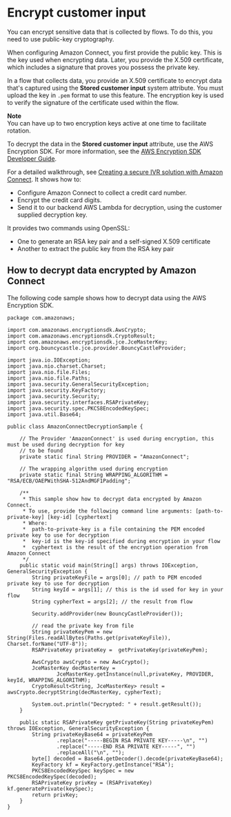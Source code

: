 # Encrypt customer input<a name="encrypt-data"></a>

You can encrypt sensitive data that is collected by flows\. To do this, you need to use public\-key cryptography\. 

When configuring Amazon Connect, you first provide the public key\. This is the key used when encrypting data\. Later, you provide the X\.509 certificate, which includes a signature that proves you possess the private key\. 

In a flow that collects data, you provide an X\.509 certificate to encrypt data that's captured using the **Stored customer input** system attribute\. You must upload the key in `.pem` format to use this feature\. The encryption key is used to verify the signature of the certificate used within the flow\. 

**Note**  
You can have up to two encryption keys active at one time to facilitate rotation\.

To decrypt the data in the **Stored customer input** attribute, use the AWS Encryption SDK\. For more information, see the [AWS Encryption SDK Developer Guide](https://docs.aws.amazon.com/encryption-sdk/latest/developer-guide/)\.

For a detailed walkthrough, see [Creating a secure IVR solution with Amazon Connect](https://aws.amazon.com/blogs/contact-center/creating-a-secure-ivr-solution-with-amazon-connect/)\. It shows how to:
+ Configure Amazon Connect to collect a credit card number\.
+ Encrypt the credit card digits\.
+ Send it to our backend AWS Lambda for decryption, using the customer supplied decryption key\.

It provides two commands using OpenSSL: 
+ One to generate an RSA key pair and a self\-signed X\.509 certificate
+ Another to extract the public key from the RSA key pair

## How to decrypt data encrypted by Amazon Connect<a name="sample-decryption"></a>

The following code sample shows how to decrypt data using the AWS Encryption SDK\. 

```
package com.amazonaws;
 
import com.amazonaws.encryptionsdk.AwsCrypto;
import com.amazonaws.encryptionsdk.CryptoResult;
import com.amazonaws.encryptionsdk.jce.JceMasterKey;
import org.bouncycastle.jce.provider.BouncyCastleProvider;
 
import java.io.IOException;
import java.nio.charset.Charset;
import java.nio.file.Files;
import java.nio.file.Paths;
import java.security.GeneralSecurityException;
import java.security.KeyFactory;
import java.security.Security;
import java.security.interfaces.RSAPrivateKey;
import java.security.spec.PKCS8EncodedKeySpec;
import java.util.Base64;
 
public class AmazonConnectDecryptionSample {
 
    // The Provider 'AmazonConnect' is used during encryption, this must be used during decryption for key
    // to be found
    private static final String PROVIDER = "AmazonConnect";
 
    // The wrapping algorithm used during encryption
    private static final String WRAPPING_ALGORITHM = "RSA/ECB/OAEPWithSHA-512AndMGF1Padding";
 
    /**
     * This sample show how to decrypt data encrypted by Amazon Connect.
     * To use, provide the following command line arguments: [path-to-private-key] [key-id] [cyphertext]
     * Where:
     *  path-to-private-key is a file containing the PEM encoded private key to use for decryption
     *  key-id is the key-id specified during encryption in your flow
     *  cyphertext is the result of the encryption operation from Amazon Connect
     */
    public static void main(String[] args) throws IOException, GeneralSecurityException {
        String privateKeyFile = args[0]; // path to PEM encoded private key to use for decryption
        String keyId = args[1]; // this is the id used for key in your flow
        String cypherText = args[2]; // the result from flow
 
        Security.addProvider(new BouncyCastleProvider());
 
        // read the private key from file
        String privateKeyPem = new String(Files.readAllBytes(Paths.get(privateKeyFile)), Charset.forName("UTF-8"));
        RSAPrivateKey privateKey =  getPrivateKey(privateKeyPem);
 
        AwsCrypto awsCrypto = new AwsCrypto();
        JceMasterKey decMasterKey =
                JceMasterKey.getInstance(null,privateKey, PROVIDER, keyId, WRAPPING_ALGORITHM);
        CryptoResult<String, JceMasterKey> result = awsCrypto.decryptString(decMasterKey, cypherText);
 
        System.out.println("Decrypted: " + result.getResult());
    }
 
    public static RSAPrivateKey getPrivateKey(String privateKeyPem) throws IOException, GeneralSecurityException {
        String privateKeyBase64 = privateKeyPem
                .replace("-----BEGIN RSA PRIVATE KEY-----\n", "")
                .replace("-----END RSA PRIVATE KEY-----", "")
                .replaceAll("\n", "");
        byte[] decoded = Base64.getDecoder().decode(privateKeyBase64);
        KeyFactory kf = KeyFactory.getInstance("RSA");
        PKCS8EncodedKeySpec keySpec = new PKCS8EncodedKeySpec(decoded);
        RSAPrivateKey privKey = (RSAPrivateKey) kf.generatePrivate(keySpec);
        return privKey;
    }
}
```